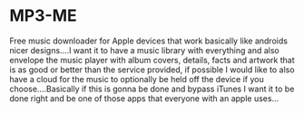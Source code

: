 # MP3-ME
Free music downloader for Apple devices that work basically like androids nicer designs....I want it to have a music library with everything and also  envelope the music player with album covers, details, facts and artwork that is as good or better than the service provided, if possible I would like to also have a cloud for the music to optionally be held off the device if you choose....Basically if this is gonna be done and bypass iTunes I want it to be done right and be one of those apps that everyone with an apple uses...

